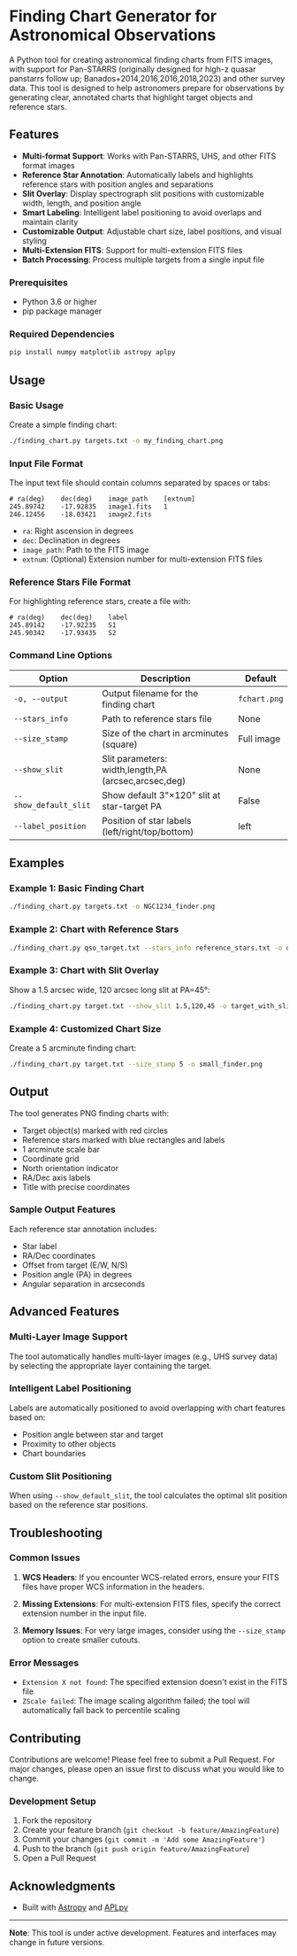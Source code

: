 # Finding Chart Generator for Astronomical Observations


A Python tool for creating astronomical finding charts from FITS images, with support for Pan-STARRS (originally designed for high-z quasar panstarrs follow up; Banados+2014,2016,2016,2018,2023) and other survey data. This tool is designed to help astronomers prepare for observations by generating clear, annotated charts that highlight target objects and reference stars.

## Features

- **Multi-format Support**: Works with Pan-STARRS, UHS, and other FITS format images
- **Reference Star Annotation**: Automatically labels and highlights reference stars with position angles and separations
- **Slit Overlay**: Display spectrograph slit positions with customizable width, length, and position angle
- **Smart Labeling**: Intelligent label positioning to avoid overlaps and maintain clarity
- **Customizable Output**: Adjustable chart size, label positions, and visual styling
- **Multi-Extension FITS**: Support for multi-extension FITS files
- **Batch Processing**: Process multiple targets from a single input file

### Prerequisites

- Python 3.6 or higher
- pip package manager

### Required Dependencies

```bash
pip install numpy matplotlib astropy aplpy
```


## Usage

### Basic Usage

Create a simple finding chart:

```bash
./finding_chart.py targets.txt -o my_finding_chart.png
```

### Input File Format

The input text file should contain columns separated by spaces or tabs:

```
# ra(deg)    dec(deg)    image_path    [extnum]
245.89742    -17.92835   image1.fits   1
246.12456    -18.03421   image2.fits
```

- `ra`: Right ascension in degrees
- `dec`: Declination in degrees  
- `image_path`: Path to the FITS image
- `extnum`: (Optional) Extension number for multi-extension FITS files

### Reference Stars File Format

For highlighting reference stars, create a file with:

```
# ra(deg)    dec(deg)    label
245.89142    -17.92235   S1
245.90342    -17.93435   S2
```

### Command Line Options

| Option | Description | Default |
|--------|-------------|---------|
| `-o, --output` | Output filename for the finding chart | `fchart.png` |
| `--stars_info` | Path to reference stars file | None |
| `--size_stamp` | Size of the chart in arcminutes (square) | Full image |
| `--show_slit` | Slit parameters: width,length,PA (arcsec,arcsec,deg) | None |
| `--show_default_slit` | Show default 3"×120" slit at star-target PA | False |
| `--label_position` | Position of star labels (left/right/top/bottom) | left |

## Examples

### Example 1: Basic Finding Chart

```bash
./finding_chart.py targets.txt -o NGC1234_finder.png
```

### Example 2: Chart with Reference Stars

```bash
./finding_chart.py qso_target.txt --stars_info reference_stars.txt -o qso_finder.png
```

### Example 3: Chart with Slit Overlay

Show a 1.5 arcsec wide, 120 arcsec long slit at PA=45°:

```bash
./finding_chart.py target.txt --show_slit 1.5,120,45 -o target_with_slit.png
```

### Example 4: Customized Chart Size

Create a 5 arcminute finding chart:

```bash
./finding_chart.py target.txt --size_stamp 5 -o small_finder.png
```

## Output

The tool generates PNG finding charts with:

- Target object(s) marked with red circles
- Reference stars marked with blue rectangles and labels
- 1 arcminute scale bar
- Coordinate grid
- North orientation indicator
- RA/Dec axis labels
- Title with precise coordinates

### Sample Output Features

Each reference star annotation includes:
- Star label
- RA/Dec coordinates
- Offset from target (E/W, N/S)
- Position angle (PA) in degrees
- Angular separation in arcseconds

## Advanced Features

### Multi-Layer Image Support

The tool automatically handles multi-layer images (e.g., UHS survey data) by selecting the appropriate layer containing the target.

### Intelligent Label Positioning

Labels are automatically positioned to avoid overlapping with chart features based on:
- Position angle between star and target
- Proximity to other objects
- Chart boundaries

### Custom Slit Positioning

When using `--show_default_slit`, the tool calculates the optimal slit position based on the reference star positions.

## Troubleshooting

### Common Issues

1. **WCS Headers**: If you encounter WCS-related errors, ensure your FITS files have proper WCS information in the headers.

2. **Missing Extensions**: For multi-extension FITS files, specify the correct extension number in the input file.

3. **Memory Issues**: For very large images, consider using the `--size_stamp` option to create smaller cutouts.

### Error Messages

- `Extension X not found`: The specified extension doesn't exist in the FITS file
- `ZScale failed`: The image scaling algorithm failed; the tool will automatically fall back to percentile scaling

## Contributing

Contributions are welcome! Please feel free to submit a Pull Request. For major changes, please open an issue first to discuss what you would like to change.

### Development Setup

1. Fork the repository
2. Create your feature branch (`git checkout -b feature/AmazingFeature`)
3. Commit your changes (`git commit -m 'Add some AmazingFeature'`)
4. Push to the branch (`git push origin feature/AmazingFeature`)
5. Open a Pull Request



## Acknowledgments

- Built with [Astropy](https://www.astropy.org/) and [APLpy](https://aplpy.github.io/)

---

**Note**: This tool is under active development. Features and interfaces may change in future versions.
